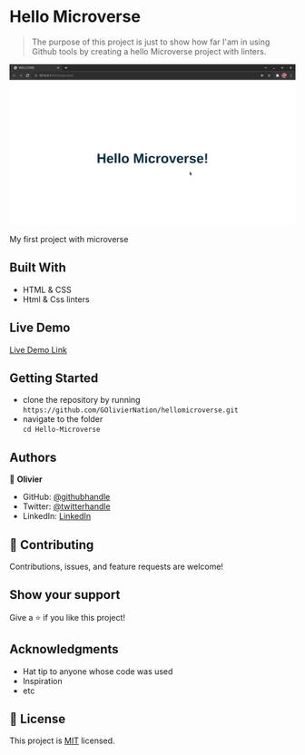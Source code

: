 # Hello Microverse

> The purpose of this project is just to show how far I'am in using Github tools by creating a hello Microverse project with linters.

![screenshot](./Screenshot.png)

My first project with microverse

## Built With

- HTML & CSS
- Html & Css linters

## Live Demo

[Live Demo Link](https://goliviernation.github.io/hellomicroverse/)

## Getting Started

- clone the repository by running\
   `https://github.com/GOlivierNation/hellomicroverse.git`
- navigate to the folder\
   `cd Hello-Microverse`

## Authors

👤 **Olivier**

- GitHub: [@githubhandle](https://github.com/GOlivierNation)
- Twitter: [@twitterhandle](https://twitter.com/Golivier_Nation)
- LinkedIn: [LinkedIn](https://www.linkedin.com/in/olivier-gasominali-866962108/)

## 🤝 Contributing

Contributions, issues, and feature requests are welcome!

## Show your support

Give a ⭐️ if you like this project!

## Acknowledgments

- Hat tip to anyone whose code was used
- Inspiration
- etc

## 📝 License

This project is [MIT](./MIT.md) licensed.

